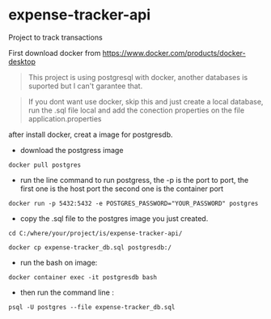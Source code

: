 # expense-tracker-api
Project to track transactions

First download docker from https://www.docker.com/products/docker-desktop

> This project is using postgresql with docker, another databases is suported but I can't garantee that. 

> If you dont want use docker, skip this and just create a local database, run the .sql file local and add the conection properties on the file application.properties

after install docker, creat a image for postgresdb.

 - download the postgress image
```
docker pull postgres
```

 - run the line command to run postgress, the -p is the port to port, the first one is the host port the second one is the container port
```
docker run -p 5432:5432 -e POSTGRES_PASSWORD="YOUR_PASSWORD" postgres
```

 - copy the .sql file to the postgres image you just created.
```
cd C:/where/your/project/is/expense-tracker-api/

docker cp expense-tracker_db.sql postgresdb:/
```
- run the bash on image:
```
docker container exec -it postgresdb bash
```
 -   then run the command line :
```
psql -U postgres --file expense-tracker_db.sql
```




